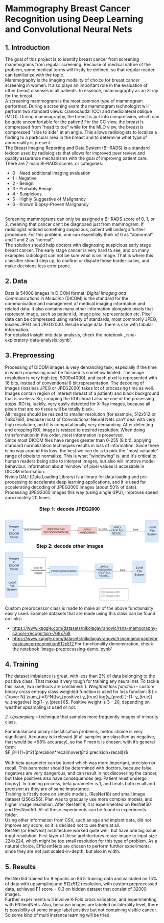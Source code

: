 # Mammography Breast Cancer Recognition using Deep Learning and Convolutional Neural Nets
## 1.    Introduction
The goal of this project is to identify breast cancer from screening mammograms from regular screening. Because of medical nature of the problem, some medical terms will firstly be defined, so that regular reader can familiarize with the topic. <br>
Mammography is the imaging modality of choice for breast cancer screening in women. It also plays an important role in the evaluation of other breast diseases in all patients. In essence, mammography as an X-ray for the breast.<br>
A screening mammogram is the most common type of mammogram performed. During a screening exam the mammogram technologist will perform two standard views: craniocaudal (CC) and mediolateral oblique (MLO). During mammography, the breast is put into compression, which can be quite uncomfortable for the patient! For the CC view, the breast is compressed from "head to toe" while for the MLO view, the breast is compressed "side to side" at an angle. This allows radiologists to localize a finding to a particular area in the breast and to determine what type of abnormality is present.<br>
The Breast Imaging Reporting and Data System (BI-RADS) is a standard lexicon used by radiologists that allows for improved peer review and quality assurance mechanisms with the goal of improving patient care.<br>
There are 7 main BI-RADS scores, or categories:
* 0 - Need additional imaging evaluation
* 1 - Negative
* 2 - Benign
* 3 - Probably Benign
* 4 - Suspicious
* 5 - Highly Suggestive of Malignancy
* 6 - Known Biopsy-Proven Malignancy
<br>
<!-- End list -->
Screening mammograms can only be assigned a BI-RADS score of 0, 1, or 2, meaning that cancer can’t be diagnosed just from mammogram. If radiologist noticed something suspicious, patient will undergo further procedure. For this problem, one can essentially think of 0 as "abnormal" and 1 and 2 as "normal".
<br>
The solution should help doctors with diagnosing suspicious early stage breast cancer. The early stage cancer is very hard to see, and on many examples radiologist can not be sure what is on image. That is where this classifier should step up, to confirm or dispute those border cases, and make decisions less error prone.

## 2.    Data
Data is 54000 images in DICOM format. *Digital Imaging and Communications in Medicine* (DICOM) is the standard for the communication and management of medical imaging information and related data. It also contains many other information alongside pixels that represent image, such as patient id, image pixel representation etc.  Pixel data can be compressed using variety of standards, most commonly JPEG, lossles JPEG and JPEG2000. Beside image data, there is csv with tabular information. <br>
For detailed insight into data analysis, check the notebook „rsna-exploratory-data-analysis.ipynb“.

## 3.   Preproessing
Processing of DICOM images is very demanding task, especially if the time in which processing must be finished is somehow limited. The image resolution is very high (eg. 5000x4000), and each pixel is represented with 16 bits, instead of conventional 8 bit representation. The decoding of images (lossless JPEG or JPEG2000) takes lot of processing time as well. <br>
Images contain region of interest (breast of a patient) and black background that is useless. So, cropping the ROI should also be one of the processing steps. ROI is, luckily, very easily detected for X-Ray images, because all pixels that are no tissue will be totally black. <br>
All images should be resized to smaller resolution (for example, 512x512 or 768x768), because most of Convolutional Neural Nets can’t deal with very high resolution, and it is computationally very demanding. After detecting and cropping ROI, image is resized to desired resolution. When doing transformation in this order, most information is preserved. <br>
Since most DICOM files have ranges greater than 0-255 (8 bit), applying standard normalization techniques results in loss of information. Since there is no way around this loss, the best we can do is to pick the "most valuable" range of pixels to normalize. This is what "windowing" is, and it's critical to human readers being able to interpret images, but also will improve model behaviour. Information about 'window' of pixel values is accesable in DICOM information. <br>
Nvidia DALI (Data Loading Library) is a library for data loading and pre-processing to accelerate deep learning applications, and it is used for accelerating decoding of JPEG2000 images (about 50% of data). Processing JPEG2000 images this way (using single GPU), improves speed aproximately 20 times.

![image](./Images/diagram.drawio.png "Preprocessing steps")

Custom preprocessor class is made to make all of the above functionality easily used. Example datasets that are made using this class can be found on links:
-	https://www.kaggle.com/datasets/nikolagavranovic/rsna-mamography-cancer-recognition-768x768
-	https://www.kaggle.com/datasets/nikolagavranovic/rsnamamorgaphybreastcancerrecognition512x512
For functionality demonstration, check the notebook 'image-preprocessing-demo.ipynb'
<!-- End list -->
## 4.    Training

The dataset imbalance is great, with less than 2% of data belonging to the positive class. That makes it very tough for training any neural net. To tackle this issue, two methods are combined:
*1. Weighted loss function* – custom binary cross entropy class weighted function is used for loss function: $ L=  {1\over N} \sum_{i=1}^N((w_{positive} y_{true}  log⁡(y_{pred} )-(1- y_{true}) w_{negative}  log⁡(1- y_{pred}))$.
Positive weight is 3 – 20, depending on weather upsampling is used or not.

*2. Upsampling* – technique that samples more frequently images of minority class.
 <br>

For imbalanced binary classification problems, metric choice is very significant. Accuracy is irrelevant (if all samples are classified as negative, that would be >98% accuracy), so the F metric is chosen, with it’s general form: <br>
$F_β={(1+β^2)(precision*recall)\over(β^2 precision+recall)}$
<br><br>
 With beta parameter can be tuned which was more important, precision or recall. This parameter should be determined with doctors, because false negatives are very dangerous, and can result in not discovering the cancer, but false positives also have consequences (eg. Patient must undergo biopsy). In training process, beta parameter is 1, and treats both recall and precision as they are of same importance.<br>
Training is firstly done on simple models, (ResNet18) and small image dataset (256x256). Plan was to gradually use more complex models, and higher image resolution. After ResNet18, it is experimented on ResNet50 and ResNext50. All of these experiments can be found in experiments folder. <br>
Using other information from CSV, such as age and implant data, did not improve any score, so it is decided not to use them at all. <br>
ResNet (or ResNext) architecture worked quite well, but have one big issue: input resolution. First layer of these architectures resize image to input size 224x224, which might be too small resolution for this type of problem. As a natural choice, EfficientNets are chosen to perform further experiments, since they are not just scaled-in-depth, but also in width.  

## 5.    Results

ResNext50 trained for 8 epochs on 85% training data and validated on 15% of data with upsampling and 512x512 resolution, with custom preprocessed data, achieved F1 score = 0.3 on hidden dataset that consist of 32000 images. <br>
Further experiments will involve K-Fold cross validation, and experimenting with EffitientNets. Also, because images are labeled on laterality level, there is possibility of some image label positive but not containing visible cancer. So some kind of multi instance learning will be tried.
